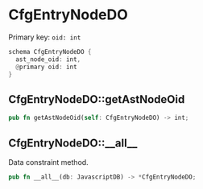 # CfgEntryNodeDO

Primary key: `oid: int`

```rust
schema CfgEntryNodeDO {
  ast_node_oid: int,
  @primary oid: int
}
```
## CfgEntryNodeDO::getAstNodeOid

```rust
pub fn getAstNodeOid(self: CfgEntryNodeDO) -> int;
```
## CfgEntryNodeDO::\_\_all\_\_

Data constraint method.

```rust
pub fn __all__(db: JavascriptDB) -> *CfgEntryNodeDO;
```
